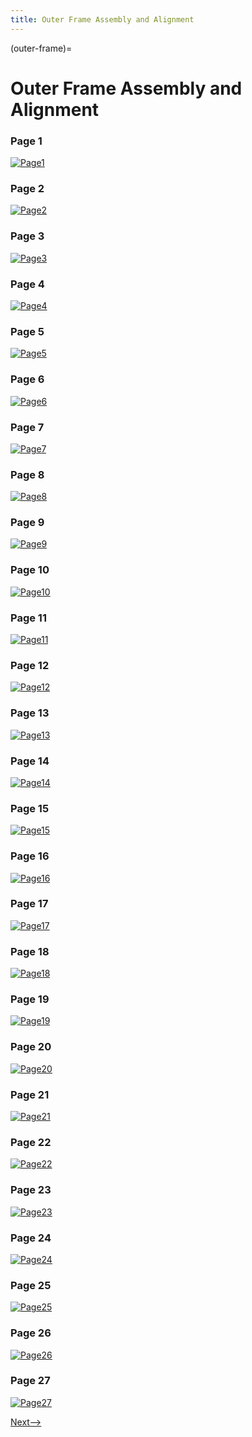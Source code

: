 ```yaml
---
title: Outer Frame Assembly and Alignment
---
```


(outer-frame)=
# Outer Frame Assembly and Alignment 

### Page 1
[![Page1](_static/outer_frame0.png)](_static/outer_frame0.png)

### Page 2
[![Page2](_static/outer_frame1.png)](_static/outer_frame1.png)

### Page 3
[![Page3](_static/outer_frame2.png)](_static/outer_frame2.png)

### Page 4
[![Page4](_static/outer_frame3.png)](_static/outer_frame3.png)

### Page 5
[![Page5](_static/outer_frame4.png)](_static/outer_frame4.png)

### Page 6
[![Page6](_static/outer_frame5.png)](_static/outer_frame5.png)

### Page 7
[![Page7](_static/outer_frame6.png)](_static/outer_frame6.png)

### Page 8
[![Page8](_static/outer_frame7.png)](_static/outer_frame7.png)

### Page 9
[![Page9](_static/outer_frame8.png)](_static/outer_frame8.png)

### Page 10
[![Page10](_static/outer_frame9.png)](_static/outer_frame9.png)

### Page 11
[![Page11](_static/outer_frame10.png)](_static/outer_frame10.png)

### Page 12
[![Page12](_static/outer_frame11.png)](_static/outer_frame11.png)

### Page 13
[![Page13](_static/outer_frame12.png)](_static/outer_frame12.png)

### Page 14
[![Page14](_static/outer_frame13.png)](_static/outer_frame13.png)

### Page 15
[![Page15](_static/outer_frame14.png)](_static/outer_frame14.png)

### Page 16
[![Page16](_static/outer_frame15.png)](_static/outer_frame15.png)

### Page 17
[![Page17](_static/outer_frame16.png)](_static/outer_frame16.png)

### Page 18
[![Page18](_static/outer_frame17.png)](_static/outer_frame17.png)

### Page 19
[![Page19](_static/outer_frame18.png)](_static/outer_frame18.png)

### Page 20
[![Page20](_static/outer_frame19.png)](_static/outer_frame19.png)

### Page 21
[![Page21](_static/outer_frame20.png)](_static/outer_frame20.png)

### Page 22
[![Page22](_static/outer_frame21.png)](_static/outer_frame21.png)

### Page 23
[![Page23](_static/outer_frame22.png)](_static/outer_frame22.png)

### Page 24
[![Page24](_static/outer_frame23.png)](_static/outer_frame23.png)

### Page 25
[![Page25](_static/outer_frame24.png)](_static/outer_frame24.png)

### Page 26
[![Page26](_static/outer_frame25.png)](_static/outer_frame25.png)

### Page 27
[![Page27](_static/outer_frame26.png)](_static/outer_frame26.png)

[Next-->](./motor_plate.md)
